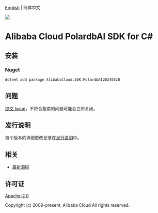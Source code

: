 [English](README.md) | 简体中文

![](https://aliyunsdk-pages.alicdn.com/icons/AlibabaCloud.svg)

# Alibaba Cloud PolardbAI SDK for C#

## 安装

### Nuget

```bash
dotnet add package AlibabaCloud.SDK.PolardbAI20240820
```

## 问题

[提交 Issue](https://github.com/aliyun/alibabacloud-csharp-sdk/issues/new)，不符合指南的问题可能会立即关闭。

## 发行说明

每个版本的详细更改记录在[发行说明](./ChangeLog.md)中。

## 相关

* [最新源码](https://github.com/aliyun/alibabacloud-csharp-sdk/)

## 许可证

[Apache-2.0](http://www.apache.org/licenses/LICENSE-2.0)

Copyright (c) 2009-present, Alibaba Cloud All rights reserved.
